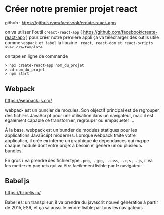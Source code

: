 # Créer notre premier projet react

github : https://github.com/facebook/create-react-app

on va utiliser l'outil `creact-react-app` ( https://github.com/facebook/create-react-app ) pour créer notre premiére appli
ça va télécharger des outils utile comme `webpack et babel`
la librairie ` react, react-dom et react-scripts avec cra-template`

on tape en ligne de commande

    > npx create-react-app nom_du_projet
    > cd nom_du_projet
    > npm start

## Webpack

https://webpack.js.org/

webpack est un bundler de modules. Son objectif principal est de regrouper des fichiers JavaScript pour une utilisation dans un navigateur, 
mais il est également capable de transformer, regrouper ou empaqueter ...


À la base, webpack est un bundler de modules statiques pour les applications JavaScript modernes. 
Lorsque webpack traite votre application, 
il crée en interne un graphique de dépendances qui mappe chaque module dont votre projet a besoin et génère un ou plusieurs bundles.

En gros il va prendre des fichier type `.png, .jpg, .sass, .cjs, .js`, il va les mettre en paquets qui va être facilement lisible par le navigateur.

## Babel js

https://babeljs.io/

Babel est un transpileur, il va prendre du javascrit nouvel génération à partir de 2015, ES6,
et ça va aussi le rendre lisible par tous les navigateurs